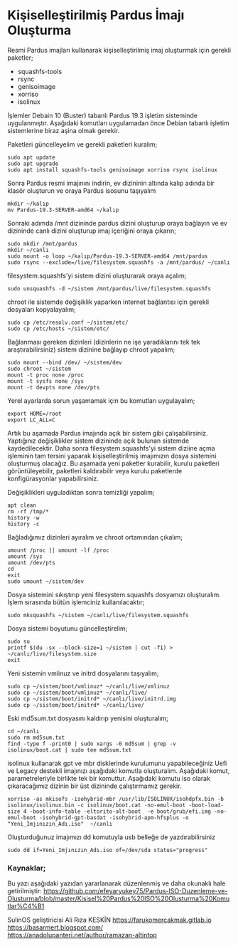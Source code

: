 # Kişiselleştirilmiş Pardus İmajı Oluşturma

Resmi Pardus imajları kullanarak kişiselleştirilmiş imaj oluşturmak için gerekli paketler; 
* squashfs-tools 
* rsync 
* genisoimage 
* xorriso 
* isolinux

İşlemler Debain 10 (Buster) tabanlı Pardus 19.3 işletim sisteminde uygulanmıştır. Aşağıdaki komutları uygulamadan önce Debian tabanlı işletim sistemlerine biraz aşina olmak gerekir.


Paketleri güncelleyelim ve gerekli paketleri kuralım;
```
sudo apt update
sudo apt upgrade
sudo apt install squashfs-tools genisoimage xorriso rsync isolinux
```
Sonra Pardus resmi imajınını indirin, ev dizininin altında kalıp adında bir klasör oluşturun ve oraya Pardus isosunu taşıyalım
```
mkdir ~/kalıp
mv Pardus-19.3-SERVER-amd64 ~/kalıp
```
Sonraki adımda /mnt dizininde pardus dizini oluşturup oraya bağlayın ve ev dizininde canlı dizini oluşturup imaj içeriğini oraya çıkarın;
```
sudo mkdir /mnt/pardus
mkdir ~/canlı
sudo mount -o loop ~/kalıp/Pardus-19.3-SERVER-amd64 /mnt/pardus
sudo rsync --exclude=/live/filesystem.squashfs -a /mnt/pardus/ ~/canlı
```

filesystem.squashfs'yi sistem dizini oluşturarak oraya açalım;
```
sudo unsquashfs -d ~/sistem /mnt/pardus/live/filesystem.squashfs
```
chroot ile sistemde değişiklik yaparken internet bağlantısı için gerekli dosyaları kopyalayalım;
```
sudo cp /etc/resolv.conf ~/sistem/etc/
sudo cp /etc/hosts ~/sistem/etc/
```
Bağlanması gereken dizinleri (dizinlerin ne işe yaradıklarını tek tek araştırabilirsiniz) sistem dizinine bağlayıp chroot yapalım;
```
sudo mount --bind /dev/ ~/sistem/dev
sudo chroot ~/sistem
mount -t proc none /proc
mount -t sysfs none /sys
mount -t devpts none /dev/pts
```
Yerel ayarlarda sorun yaşamamak için bu komutları uygulayalım;
```
export HOME=/root
export LC_ALL=C
```
Artık bu aşamada Pardus imajında açık bir sistem gibi çalışabilirsiniz. Yaptığınız değişiklikler sistem dizininde açık bulunan sistemde kaydedilecektir. Daha sonra filesystem.squashfs'yi sistem diziine açma işleminin tam tersini yaparak kişiselleştirilmiş imajımızın dosya sistemini oluşturmuş olacağız. Bu aşamada yeni paketler kurabilir, kurulu paketleri görüntüleyebilir, paketleri kaldırabilir veya kurulu paketlerde konfigürasyonlar yapabilirsiniz.

Değişiklikleri uyguladıktan sonra temizliği yapalım;
```
apt clean
rm -rf /tmp/*
history -w
history -c
```
Bağladığımız dizinleri ayıralım ve chroot ortamından çıkalım;
```
umount /proc || umount -lf /proc
umount /sys
umount /dev/pts
cd
exit
sudo umount ~/sistem/dev
```
Dosya sistemini sıkıştırıp yeni filesystem.squashfs dosyamızı oluşturalım. İşlem sırasında bütün işlemciniz kullanılacaktır;
```
sudo mksquashfs ~/sistem ~/canlı/live/filesystem.squashfs
```
Dosya sistemi boyutunu güncelleştirelim;
```
sudo su
printf $(du -sx --block-size=1 ~/sistem | cut -f1) > ~/canlı/live/filesystem.size
exit
```
Yeni sistemin vmlinuz ve initrd dosyalarını taşıyalım;
```
sudo cp ~/sistem/boot/vmlinuz* ~/canlı/live/vmlinuz
sudo cp ~/sistem/boot/vmlinuz* ~/canlı/live/
sudo cp ~/sistem/boot/initrd* ~/canlı/live/initrd.img
sudo cp ~/sistem/boot/initrd* ~/canlı/live/
```
Eski md5sum.txt dosyasını kaldırıp yenisini oluşturalım;
```
cd ~/canlı
sudo rm md5sum.txt
find -type f -print0 | sudo xargs -0 md5sum | grep -v isolinux/boot.cat | sudo tee md5sum.txt
```

isolinux kullanarak gpt ve mbr disklerinde kurulumunu yapabileceğiniz Uefi ve Legacy destekli imajınızı aşağıdaki komutla oluşturalım. Aşağıdaki komut, parametreleriyle birlikte tek bir komuttur. Aşağıdaki komutu iso olarak çıkaracağımız dizinin bir üst dizininde çalıştırmamız gerekir.
```
xorriso -as mkisofs -isohybrid-mbr /usr/lib/ISOLINUX/isohdpfx.bin -b isolinux/isolinux.bin -c isolinux/boot.cat -no-emul-boot -boot-load-size 4 -boot-info-table -eltorito-alt-boot  -e boot/grub/efi.img -no-emul-boot -isohybrid-gpt-basdat -isohybrid-apm-hfsplus -o "Yeni_Imjınızın_Adı.iso"  ~/canlı
```

Oluşturduğunuz imajımızı dd komutuyla usb belleğe de yazdırabilirsiniz
```
sudo dd if=Yeni_Imjınızın_Adı.iso of=/dev/sda status="progress"
```
### Kaynaklar;
Bu yazı aşağıdaki yazıdan yararlanarak düzenlenmiş ve daha okunaklı hale getirilmiştir:
https://github.com/efeyaryukey75/Pardus-ISO-Duzenleme-ve-Olusturma/blob/master/Kisisel%20Pardus%20ISO%20Olusturma%20Komutlar%C4%B1

SulinOS geliştiricisi Ali Rıza KESKİN
https://farukomercakmak.gitlab.io
https://basarmert.blogspot.com/
https://anadolupanteri.net/author/ramazan-altintop
